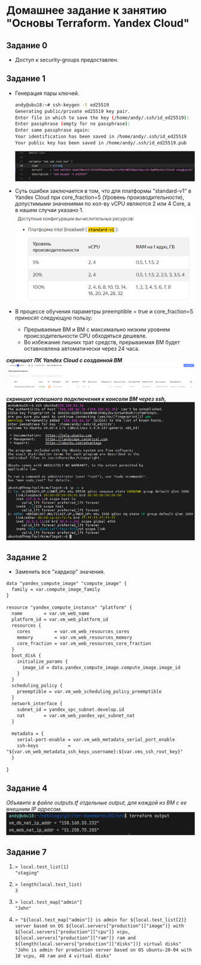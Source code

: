 # Домашнее задание к занятию "Основы Terraform. Yandex Cloud"

## Задание 0
  - Доступ к security-groups предоставлен.

## Задание 1
  - Генерация пары ключей.
    ``` bash
    andy@ubu18:~# ssh-keygen -t ed25519
    Generating public/private ed25519 key pair.
    Enter file in which to save the key (/home/andy/.ssh/id_ed25519): 
    Enter passphrase (empty for no passphrase): 
    Enter same passphrase again: 
    Your identification has been saved in /home/andy/.ssh/id_ed25519
    Your public key has been saved in /home/andy/.ssh/id_ed25519.pub
    ```
    ![](/hw-02/01-vms_ssh_root_key.png)    


  - Суть ошибки заключается в том, что для платформы "standard-v1" в Yandex Cloud при core_fraction=5 (Уровень 
производительности), допустимыми значениями по кол-ву vCPU являются 2 или 4 Core, а в нашем случаи указано 1.
    ![](/hw-02/01-standard-v1.png)


  - В процессе обучения параметры preemptible = true и core_fraction=5 приносят следующую пользу:
    + Прерываемые ВМ и ВМ с максимально низким уровнем происзодительности CPU обходяться дешевле.
    + Во избежание лишних трат средств, прерываемая ВМ будет оставновлена автоматически через 24 часа.

**<em>скриншот ЛК Yandex Cloud с созданной ВМ</em>**
![](/hw-02/01-yandex-vm.png)

**<em>скриншот успешного подключения к консоли ВМ через ssh,</em>**
![](/hw-02/01-ssh-vm.png)

## Задание 2
 - Заменить все "хардкор" значения.
``` hcl
data "yandex_compute_image" "compute_image" {
  family = var.compute_image_family
}

resource "yandex_compute_instance" "platform" {
  name        = var.vm_web_name
  platform_id = var.vm_web_platform_id
  resources {
    cores         = var.vm_web_resources_cores
    memory        = var.vm_web_resources_memory
    core_fraction = var.vm_web_resources_core_fraction
  }
  boot_disk {
    initialize_params {
      image_id = data.yandex_compute_image.compute_image.image_id
    }
  }
  scheduling_policy {
    preemptible = var.vm_web_scheduling_policy_preemptible
  }
  network_interface {
    subnet_id = yandex_vpc_subnet.develop.id
    nat       = var.vm_web_yandex_vpc_subnet_nat
  }

  metadata = {
    serial-port-enable = var.vm_web_metadata_serial_port_enable
    ssh-keys           = "${var.vm_web_metadata_ssh_keys_username}:${var.vms_ssh_root_key}"
  }

}
```

## Задание 4
<em>Объявите в файле outputs.tf отдельные output, для каждой из ВМ с ее внешним IP адресом.</em>
![](/hw-02/04-terraform_output.png)

## Задание 7
1. ```
   > local.test_list[1]
   "staging" 
   ```
2. ```
   > length(local.test_list)
   3
   ```
3. ```
   > local.test_map["admin"]
   "John"
   ```
4. ```
   > "${local.test_map["admin"]} is admin for ${local.test_list[2]} server based on OS ${local.servers["production"]["image"]} with ${local.servers["production"]["cpu"]} vcpu, ${local.servers["production"]["ram"]} ram and ${length(local.servers["production"]["disks"])} virtual disks"
   "John is admin for production server based on OS ubuntu-20-04 with 10 vcpu, 40 ram and 4 virtual disks"
   ```
